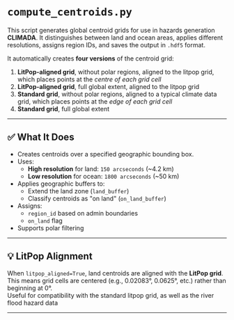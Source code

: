 # `compute_centroids.py`

This script generates global centroid grids for use in hazards generation **CLIMADA**. It distinguishes between land and ocean areas, applies different resolutions, assigns region IDs, and saves the output in `.hdf5` format.

It automatically creates **four versions** of the centroid grid:

1. **LitPop-aligned grid**, without polar regions, aligned to the litpop grid, which places points at the *centre of each grid cell*
2. **LitPop-aligned grid**, full global extent, aligned to the litpop grid
3. **Standard grid**, without polar regions, aligned to a typical climate data grid, which places points at the *edge of each grid cell*
4. **Standard grid**, full global extent

---

## ✅ What It Does

- Creates centroids over a specified geographic bounding box.
- Uses:
  - **High resolution** for land: `150 arcseconds` (~4.2 km)
  - **Low resolution** for ocean: `1800 arcseconds` (~50 km)
- Applies geographic buffers to:
  - Extend the land zone (`land_buffer`)
  - Classify centroids as "on land" (`on_land_buffer`)
- Assigns:
  - `region_id` based on admin boundaries
  - `on_land` flag
- Supports polar filtering

---

## 💡 LitPop Alignment

When `litpop_aligned=True`, land centroids are aligned with the **LitPop grid**. This means grid cells are centered (e.g., 0.02083°, 0.0625°, etc.) rather than beginning at 0°.  
Useful for compatibility with the standard litpop grid, as well as the river flood hazard data

---


